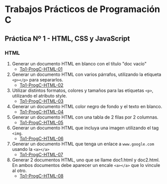 # Trabajos Prácticos de Programación C
## Práctica Nº 1 - HTML, CSS y JavaScript
### HTML

1. Generar un documento HTML en blanco con el título "doc vacío"
    * [Tp1-ProgC-HTML-01](http://progc.epizy.com/Tp1-ProgC/Tp1-ProgC-HTML-01/doc1.html)
2. Generar un documento HTML con varios párrafos, utilizando la etiqueta `<p></p>` para separarlos.
    * [Tp1-ProgC-HTML-02](http://progc.epizy.com/Tp1-ProgC/Tp1-ProgC-HTML-02/punto-HTML-02.html)
3. Utilizar distintos formatos, colores y tamaños para las etiquetas `<p>`, utilizando el atributo style.
    * [Tp1-ProgC-HTML-03](http://progc.epizy.com/Tp1-ProgC/Tp1-ProgC-HTML-03/punto-HTML-03.html)
4. Generar un documento HTML color negro de fondo y el texto en blanco.
    * [Tp1-ProgC-HTML-04](http://progc.epizy.com/Tp1-ProgC/Tp1-ProgC-HTML-04/punto-HTML-04.html)
5. Generar un documento HTML con una tabla de 2 filas por 2 columnas.
    * [Tp1-ProgC-HTML-05](http://progc.epizy.com/Tp1-ProgC/Tp1-ProgC-HTML-04/punto-HTML-05.html)
6. Generar un documento HTML que incluya una imagen utilizando el tag `<img`.
    * [Tp1-ProgC-HTML-06](http://progc.epizy.com/Tp1-ProgC/Tp1-ProgC-HTML-04/punto-HTML-06.html)
7. Generar un documento HTML que tenga un enlace a `www.google.com` usando la `<a></a>`
    * [Tp1-ProgC-HTML-07](http://progc.epizy.com/Tp1-ProgC/Tp1-ProgC-HTML-04/punto-HTML-07.html)
8. Generar 2 documentos HTML, uno que se llame doc1.html y doc2.html. En ambos documentos debe aparecer un encale `<a></a>` que lo vincule al otro.
    * [Tp1-ProgC-HTML-08](http://progc.epizy.com/Tp1-ProgC/Tp1-ProgC-HTML-04/punto-HTML-08.html)
